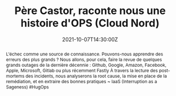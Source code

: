 ---
title: Père Castor, raconte nous une histoire d'OPS (Cloud Nord)

event: Cloud Nord 2021
event_url: https://www.cloudnord.fr/programme2021

location: En ligne

summary: L'analyse des erreurs des plus grands, pour apprendre
abstract: "L'échec comme une source de connaissance. Pouvons-nous apprendre des erreurs des plus grands ?
Nous allons, pour cela, faire la revue de quelques grands outages de la dernière décennie : Github, Google, Amazon, Facebook, Apple, Microsoft, Gitlab ou plus récemment Fastly À travers la lecture des post-mortems des incidents, nous analyserons la root cause, la mise en place de la remédiation, et en extraire des bonnes pratiques

~ IaaS (Interruption as a Sageness) #HugOps"

date: "2021-10-07T14:30:00Z"
date_end: "2021-10-07T15:30:00Z"
all_day: false

publishDate: "2021-09-18T00:00:00Z"

authors: [David Aparicio]
tags: [SRE]

featured: false

image:
  caption: 'Crédits: [**Cloud Nord 2021**](https://www.cloudnord.fr/programme2021)'
  focal_point: Right

links:
url_code: ""
url_pdf: ""
url_slides: "talks/CloudNord2021_PereCastor.pdf"
url_video: ""

slides: ""
projects: []
---